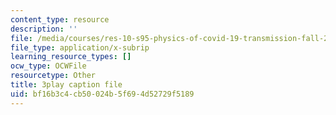 ```yaml
---
content_type: resource
description: ''
file: /media/courses/res-10-s95-physics-of-covid-19-transmission-fall-2020/bf16b3c4cb50024b5f694d52729f5189_hAUFAN8Ceac.srt
file_type: application/x-subrip
learning_resource_types: []
ocw_type: OCWFile
resourcetype: Other
title: 3play caption file
uid: bf16b3c4-cb50-024b-5f69-4d52729f5189
---
```

